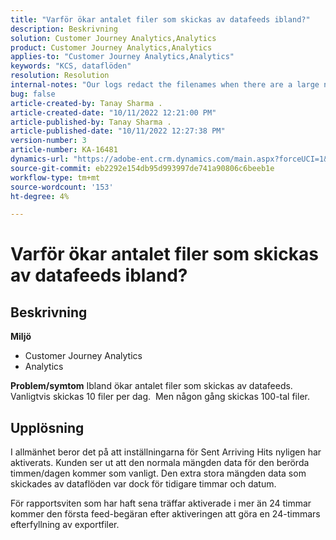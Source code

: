 ```yaml
---
title: "Varför ökar antalet filer som skickas av datafeeds ibland?"
description: Beskrivning
solution: Customer Journey Analytics,Analytics
product: Customer Journey Analytics,Analytics
applies-to: "Customer Journey Analytics,Analytics"
keywords: "KCS, dataflöden"
resolution: Resolution
internal-notes: "Our logs redact the filenames when there are a large number of export files processed by data feeds, so you will see the file name in the logs \"df_files\" section as \"REDACTED\"."
bug: false
article-created-by: Tanay Sharma .
article-created-date: "10/11/2022 12:21:00 PM"
article-published-by: Tanay Sharma .
article-published-date: "10/11/2022 12:27:38 PM"
version-number: 3
article-number: KA-16481
dynamics-url: "https://adobe-ent.crm.dynamics.com/main.aspx?forceUCI=1&pagetype=entityrecord&etn=knowledgearticle&id=17c67d27-5f49-ed11-bba2-0022480868ff"
source-git-commit: eb2292e154db95d993997de741a90806c6beeb1e
workflow-type: tm+mt
source-wordcount: '153'
ht-degree: 4%

---
```


# Varför ökar antalet filer som skickas av datafeeds ibland?

## Beskrivning

<b>Miljö</b>
- Customer Journey Analytics
- Analytics 



<b>Problem/symtom</b>
Ibland ökar antalet filer som skickas av datafeeds. Vanligtvis skickas 10 filer per dag.  Men någon gång skickas 100-tal filer.


## Upplösning


I allmänhet beror det på att inställningarna för Sent Arriving Hits nyligen har aktiverats. Kunden ser ut att den normala mängden data för den berörda timmen/dagen kommer som vanligt. Den extra stora mängden data som skickades av dataflöden var dock för tidigare timmar och datum.

För rapportsviten som har haft sena träffar aktiverade i mer än 24 timmar kommer den första feed-begäran efter aktiveringen att göra en 24-timmars efterfyllning av exportfiler.
